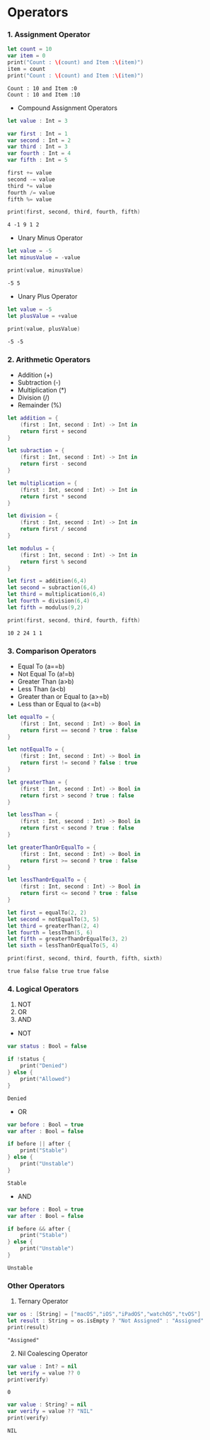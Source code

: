 # Operators

### 1. Assignment Operator
```swift
let count = 10
var item = 0
print("Count : \(count) and Item :\(item)")
item = count
print("Count : \(count) and Item :\(item)")
```
```
Count : 10 and Item :0
Count : 10 and Item :10
```

- Compound Assignment Operators
```swift
let value : Int = 3

var first : Int = 1
var second : Int = 2
var third : Int = 3
var fourth : Int = 4
var fifth : Int = 5

first += value
second -= value
third *= value
fourth /= value
fifth %= value

print(first, second, third, fourth, fifth)
```
```
4 -1 9 1 2
```

- Unary Minus Operator
```swift
let value = -5
let minusValue = -value

print(value, minusValue)
```
```
-5 5
```

- Unary Plus Operator
```swift
let value = -5
let plusValue = +value

print(value, plusValue)
```
```
-5 -5
```

### 2. Arithmetic Operators
- Addition (+)
- Subtraction (-)
- Multiplication (*)
- Division (/)
- Remainder (%)

```swift
let addition = {
    (first : Int, second : Int) -> Int in
    return first + second
}

let subraction = {
    (first : Int, second : Int) -> Int in
    return first - second
}

let multiplication = {
    (first : Int, second : Int) -> Int in
    return first * second
}

let division = {
    (first : Int, second : Int) -> Int in
    return first / second
}

let modulus = {
    (first : Int, second : Int) -> Int in
    return first % second
}

let first = addition(6,4)
let second = subraction(6,4)
let third = multiplication(6,4)
let fourth = division(6,4)
let fifth = modulus(9,2)

print(first, second, third, fourth, fifth)
```
```
10 2 24 1 1
```

### 3. Comparison Operators
- Equal To (a==b)
- Not Equal To (a!=b)
- Greater Than (a>b)
- Less Than (a<b)
- Greater than or Equal to (a>=b)
- Less than or Equal to (a<=b)

```swift
let equalTo = {
    (first : Int, second : Int) -> Bool in
    return first == second ? true : false
}

let notEqualTo = {
    (first : Int, second : Int) -> Bool in
    return first != second ? false : true
}

let greaterThan = {
    (first : Int, second : Int) -> Bool in
    return first > second ? true : false
}

let lessThan = {
    (first : Int, second : Int) -> Bool in
    return first < second ? true : false
}

let greaterThanOrEqualTo = {
    (first : Int, second : Int) -> Bool in
    return first >= second ? true : false
}

let lessThanOrEqualTo = {
    (first : Int, second : Int) -> Bool in
    return first <= second ? true : false
}

let first = equalTo(2, 2)
let second = notEqualTo(3, 5)
let third = greaterThan(2, 4)
let fourth = lessThan(5, 6)
let fifth = greaterThanOrEqualTo(3, 2)
let sixth = lessThanOrEqualTo(5, 4)

print(first, second, third, fourth, fifth, sixth)
```
```
true false false true true false
```

### 4. Logical Operators
1. NOT
1. OR
2. AND

- NOT
```swift
var status : Bool = false

if !status {
    print("Denied")
} else {
    print("Allowed")
}
```
```
Denied
```
- OR
```swift
var before : Bool = true
var after : Bool = false

if before || after {
    print("Stable")
} else {
    print("Unstable")
}
```
```
Stable
```
- AND
```swift
var before : Bool = true
var after : Bool = false

if before && after {
    print("Stable")
} else {
    print("Unstable")
}
```
```
Unstable
```

### Other Operators
1. Ternary Operator
```swift
var os : [String] = ["macOS","iOS","iPadOS","watchOS","tvOS"]
let result : String = os.isEmpty ? "Not Assigned" : "Assigned"
print(result)
```
```
"Assigned"
```

2. Nil Coalescing Operator
```swift
var value : Int? = nil
let verify = value ?? 0
print(verify)
```
```
0
```
```swift
var value : String? = nil
var verify = value ?? "NIL"
print(verify)

```
```
NIL
```
